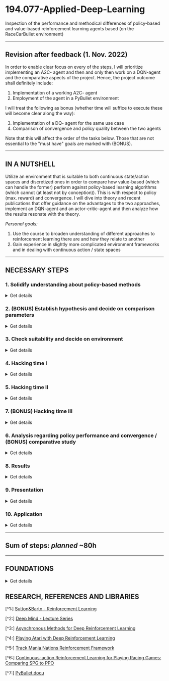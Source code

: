 # 194.077-Applied-Deep-Learning
Inspection of the performance and methodical differences of policy-based and value-based reinforcement learning agents based (on the RaceCarBullet environment)
____________________________________________________________________________________
## Revision after feedback (1. Nov. 2022)

In order to enable clear focus on every of the steps, I will prioritize implementing an A2C- agent and then and only then work on a DQN-agent and the comparative aspects of the project. Hence, the project outcome shall definitely include:

1) Implementation of a working A2C- agent
2) Employment of the agent in a PyBullet environment

I will treat the following as bonus (whether time will suffice to execute these will become clear along the way):

3) Implementation of a DQ- agent for the same use case
4) Comparison of convergence and policy quality between the two agents

Note that this will affect the order of the tasks below. Those that are not essential to the "must have" goals are marked with (BONUS).
___________________________________________________________________________________
## IN A NUTSHELL

Utilize an environment that is suitable to both continuous state/action spaces and discretized ones in order to compare how value-based (which can handle the former)
perform against policy-based learning algorithms (which cannot (at least not by conception)). This is with respect to policy
(max. reward) and convergence. I will dive into theory and recent publications that offer guidance on the advantages to the two approaches, implement an DQN-agent and an actor-critic-agent and then analyze how the results resonate with the theory.

*Personal goals:*
1) Use the course to broaden understanding of different approaches to reinforcement learning there are
and how they relate to another
2) Gain experience in slightly more complicated environment frameworks and in dealing with continuous action / state spaces
____________________________________________________________________________________
## NECESSARY STEPS

### 1. Solidify understanding about policy-based methods

<details><summary>Get details</summary>
 
*planned:* 10h
 
While I have some experience with Q-learning and DQ-learning agents
for applications like "Cart-Pole", "Frozen Lake" (openai-gym) and control tasks represented in a "Matlab Simulink" environmet, I have not implemented  algorithms from the policy-based methods.
Sutton& Barto (2nd edition)[^1] has given me a theoretical idea about how these methods work
and relate to the value-based ones, however I haven't understood the method in depth when its application is favorable. I will compose a little introduction to policy-based methods to document the underlying theory [here](#foundations)

</details>


### 2. (BONUS) Establish hypothesis and decide on comparison parameters 

<details><summary>Get details</summary>
 
*planned:* 5h

Based on the theoretical knowledge established in a prior stage, I will draw up hypothesis regarding **policy success** and 
**convergence behavior** of an agent in a specific case. It might become necessary to include further benchmark-parameters
in order to draw conclusions from the agent test runs.
 
</details>

### 3. Check suitability and decide on environment

<details><summary>Get details</summary>

*planned:* 8h

*Choice: PyBullet implementation of RacecarBullet [^7]*

Since I want to analyze the differences and areas of applicability of the different model approaches,
rather than explore whether a certain application is realizable at all, I tend towards utilization
of an open source environment. Such are:

*DeepMind OpenSpiel and Control Suite (pysics-informed), PyBullet, Open AI Gym, TensorFlow TF-Agents, (Meta AI ReAgent), (pygame)*

The environments satisfy easy integrability,
allow custom definition of rewards and games are a great way to visualize policies and deduce clues from the agent's behavior. Some of the frameworks  include analytical tools (for convergence etc.)

Most interesting appears the TF-Agent framework, since it is integrated with the Tensorflow library, supports Collab use and holds are OpenAIgym Atari suite for discrete action spaces and the MuJoCo environments for contiuous ones. However, MuJoCo only offers a 30day-free-trail, which might be too short for my purpose.
 
*Note:*
I would have loved to use an existing TrackMania Nations [^5] framework in order to train a policy-based agent, however, the contributors suggest 5h training on a modern GPU (something I don't have access to) for acceptable results. I fear running the training on my CPU will lead either to timeouts (since the agent is learning online) or enormous training sessions.
 
</details>

### 4. Hacking time I 

<details><summary>Get details</summary>
 
*planned:* 15h

Implement the A2C- agent and the connection to the environment. 
</details>

### 5. Hacking time II 
 <details><summary>Get details</summary>
 
  *planned:* 12h
  
Decide on features to use as basis of action-decision (visual input/ simulation "sensor" data/ predefined state export from reinforcement- environment?). Experiment and define a final reward function, maybe experiment with auxiliary tasks.
</details>
 

### 7. (BONUS) Hacking time III 
<details><summary>Get details</summary>
 
 *planned:* 12h
 Implement DQ- agent.
 
</details>

### 6. Analysis regarding policy performance and convergence / (BONUS) comparative study
<details><summary>Get details</summary>
 
 *planned:* 10h

Train agent and lock convergence.
find a way to measure change in policy from one episode to later ones.
</details>

### 8. Results 
<details><summary>Get details</summary>
 
 *planned:* 6h

Sum up results for delivery of Assignment 2.
</details>

### 9. Presentation 
<details><summary>Get details</summary>
 
 *planned:* 4h

Prepare for presentation.
</details>

### 10. Application 
<details><summary>Get details</summary>
 
 *planned:* 6h

Make a comparing demonstration of policies in action for the respective game. If possible highlight actions that
demonstrate significant peculiarities of the respective agent 

</details>

_____________________________________________________________________________________
## Sum of steps: *planned* ~80h
____________________________________________________________________________________
## FOUNDATIONS 
<details><summary>Get details</summary>

### General overview:

1) Model-based (focus on transition function between states, tough to go from model to actual policy)
2) Value-based (learn action-value function, easy to derive policy from the a-v-function, but the value function might be very complex, even if policy is super simple ==> sometimes not efficient in learning)
3) Policy-based (we don't learn the value, but simply the policy that optimizes the value)

1 and 2 don't focus on the real objective: policy

### Policy-Based:
#### Method Derivation:

1) Parametrize policy directly: $pi_{theta}(a|s)=p(a|s,theta)$
sigma: NN-weights

2) What do we learn exactly? 
2.1) We define performance $J1(sigma)=v_{pi_{theta}}(s)$ for the starting state 1. We might want this performance measure to be maximized.
2.2) Or the want the weighted average performance of the state-space to be maximized: $J_{average}(theta)= integral_{over_{mü}}*v_{pi_{theta}}(s)$ with mü being the partition of time we spent in a certain state when following our policy. ==> a natural approach, since we want to do well in the states that appear often

3) Now that we have set the objective, we need to optimize the policy in a way to fulfill our demand. Gradient accent is useful (since we want to find a maximum): $delta(theta)=gradient_{theta}(J(theta))$

4) How to estimate the gradient? It might sound natural to sample from the policy, obtain a reward R and derive R with respect to all $theta_i$. However, that's not possible since R is a numeric value. Instead we use mathematical identity that allows to build the gradient over the expected reward instead of the the expected gradient of the reward (see Sutton&Barto page 325). This is called "score function trick"

5) We want to make 4) useful for sequential rewards. Turns out the Policy Gradient Theorem states that we can just replace the R in the update-formula for with the value function v.

6) We now introduce baselines in order to reduce variance in the update: Let's introduce the baseline function $b(s)=V(s)$ (which doesn't depend on the action).We define b to be the Monte Carlo return (=average reward over whole episode). The advantage is defined as $Q(s,a)-V(s)=R_{t+1}+gamma*V_{s+1}-V_{s}$. The latter can be estimated by TD learning (=critic)

#### Actor-Critic[^3]
on policy
Actor: learns policy; updates theta
Critic: learns value; updates w

"Advantage"-A2C: state has a value(=b) and state-action has a value, if we subtract b, the advantage of taking action a remains.

This is usually done simultaneously, but it might be useful to first learn value-function well, before starting to learn to policy.

### Architecture

1) representation: defines what defines the current state $S_t$. Does not only have to be the current observation, but maybe also the prior state (=recurrent network?) $(S_{t-1},O_t)->S_t$

2) value and policy networks (critic and actor) $S -> v$, $S -> pi$

3) n-step TD loss on v.

4) (min 1:16 [^2])we might have to generate a "semi-gradient"=loss from our defined gradient (since Tensorflow optimizers demand one). We do this by multiplying the advantage with the likelihood of taking the action taken.

*Notes:* 
* if we let multiple agents explore multiple instances of the same environment and let dem update the shared policy asynchronously training time can be decreased and effects in a single agent can be averaged out. This is called A3C.
* We need on policy targets (from that exact same step), off policy will introduce bias
* Dataset needs to be GOOD, because a single timestep with bad policy can destroy the process ever after (Trust region policy ==> $pi_{t+1}$ not very very different from $pi_t$)
* Gaussian Policies

### Usefulness

*Downsides*

* Tougher to get off the ground
* Policy does not capture any information about the environment ==> so as soon as environment changes, policy might be useless
* As a result: inefficient use of samples (datapoint might not be very useful to the policy, but it might teach a lot about the world) ==> to use this more advanced policy-based-agents also learn value function parallel to policy

*Advantages*

* Policy might turn out to be very simple
* Agent can naturally handle continuous action spaces
* Agent can learn stochastic policies ==> There are simply grid world situations where deterministic policies cannot distinguish seemingly equal states and the agent will end up in a deadlock. Random movement in such an undistinguishable state might be better here. Second example: Pokergame (we might want to include stochastic actions in order to decrease predictability)
* Agent can learn appropriate levels of exploration (probability for randomness can be different in every state, which isn't possible in value-based policies)

____________________________________________________________________________________

</details>

## RESEARCH, REFERENCES AND LIBRARIES

 [^1:] [Sutton&Barto - Reinforcement Learning](https://inst.eecs.berkeley.edu/~cs188/sp20/assets/files/SuttonBartoIPRLBook2ndEd.pdf)
 
 [^2:] [Deep Mind - Lecture Series](https://www.youtube.com/watch?v=bRfUxQs6xIM)
 
 [^3:] [Asynchronous Methods for Deep Reinforcement Learning](https://paperswithcode.com/paper/asynchronous-methods-for-deep-reinforcement)
 
 [^4:] [Playing Atari with Deep Reinforcement Learning](https://paperswithcode.com/paper/playing-atari-with-deep-reinforcement)
 
 [^5:] [Track Mania Nations Reinforcement Framework](https://github.com/trackmania-rl/tmrl)
 
 [^6:] [Continuous-action Reinforcement Learning for
Playing Racing Games: Comparing SPG to PPO](https://arxiv.org/pdf/2001.05270v1.pdf)
 
 [^7:] [PyBullet docu](https://docs.google.com/document/d/10sXEhzFRSnvFcl3XxNGhnD4N2SedqwdAvK3dsihxVUA/edit#heading=h.2ye70wns7io3)
